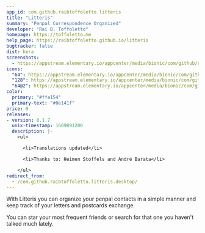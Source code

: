 ```yaml
---
app_id: com.github.raibtoffoletto.litteris
title: "Litteris"
summary: "Penpal Correspondence Organized"
developer: "Raí B. Toffoletto"
homepage: https://toffoletto.me
help_page: https://raibtoffoletto.github.io/litteris
bugtracker: false
dist: hera
screenshots:
  - https://appstream.elementary.io/appcenter/media/bionic/com/github/raibtoffoletto.litteris/D12548192288277B4CF292E7A56C8F9B/screenshots/image-1_orig.png
icons:
  "64": https://appstream.elementary.io/appcenter/media/bionic/com/github/raibtoffoletto.litteris/D12548192288277B4CF292E7A56C8F9B/icons/64x64/com.github.raibtoffoletto.litteris_com.github.raibtoffoletto.litteris.png
  "128": https://appstream.elementary.io/appcenter/media/bionic/com/github/raibtoffoletto.litteris/D12548192288277B4CF292E7A56C8F9B/icons/128x128/com.github.raibtoffoletto.litteris_com.github.raibtoffoletto.litteris.png
  "64@2": https://appstream.elementary.io/appcenter/media/bionic/com/github/raibtoffoletto.litteris/D12548192288277B4CF292E7A56C8F9B/icons/64x64@2/com.github.raibtoffoletto.litteris_com.github.raibtoffoletto.litteris.png
color:
  primary: "#ffa154"
  primary-text: "#0e141f"
price: 0
releases:
- version: 0.1.7
  unix-timestamp: 1609891200
  description: |-
    <ul>

      <li>Translations updated</li>

      <li>Thanks to: Heimen Stoffels and André Barata</li>

    </ul>
redirect_from:
  - /com.github.raibtoffoletto.litteris.desktop/
---
```


<p>With Litteris you can organize your penpal contacts in a simple manner and keep track of your letters and postcards exchange.</p>
<p>You can star your most frequent friends or search for that one you haven&apos;t talked much lately.</p>